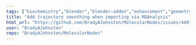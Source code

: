 ```yaml
---
tags: ["biochemistry","blender","blender-addon","enhancement","geometry-nodes","help-wanted","molecular","molecular-dynamics","molecular-graphics","molecular-modeling","molecule","pdb","protein","protein-data-bank","protein-structure","protein-visualization","proteins","sciart","structural-biology","visualisation"]
title: "Add trajectory smoothing when importing via MDAnalysis"
html_url: "https://github.com/BradyAJohnston/MolecularNodes/issues/440"
user: "BradyAJohnston"
repo: "BradyAJohnston/MolecularNodes"
---
```


